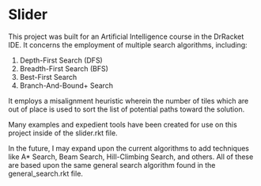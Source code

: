 # Slider
This project was built for an Artificial Intelligence course 
in the DrRacket IDE. 
It concerns the employment of multiple search algorithms,
including: 
1. Depth-First Search (DFS)
2. Breadth-First Search (BFS)
3. Best-First Search
4. Branch-And-Bound+ Search

It employs a misalignment heuristic wherein
the number of tiles which are out of place
is used to sort the list of potential paths
toward the solution.

Many examples and expedient tools have been
created for use on this project inside of 
the slider.rkt file.

In the future, I may expand upon the current 
algorithms to add techniques like A* Search,
Beam Search, Hill-Climbing Search,
and others. All of these are based upon
the same general search algorithm found in
the general_search.rkt file.
